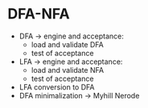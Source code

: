# DFA-NFA

- DFA -> engine and acceptance:
    - load and validate DFA
    - test of acceptance
- LFA -> engine and acceptance:
    - load and validate NFA
    - test of acceptance
- LFA conversion to DFA
- DFA minimalization -> Myhill Nerode